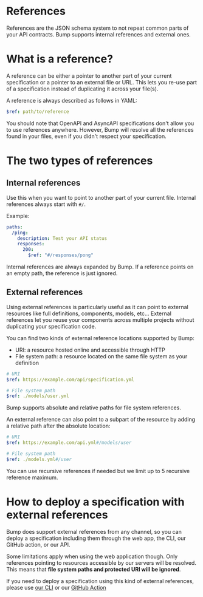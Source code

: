# References

References are the JSON schema system to not repeat common parts of your API contracts. Bump supports internal references and external ones.

# What is a reference?

A reference can be either a pointer to another part of your current specification or a pointer to an external file or URL. This lets you re-use part of a specification instead of duplicating it across your file(s).

A reference is always described as follows in YAML:

```yaml
$ref: path/to/reference
```

You should note that OpenAPI and AsyncAPI specifications don't allow you to use references anywhere. However, Bump will resolve all the references found in your files, even if you didn't respect your specification.

# The two types of references

## Internal references

Use this when you want to point to another part of your current file. Internal references always start with `#/`.

Example:

```yaml
paths:
  /ping:
    description: Test your API status
    responses:
      200:
        $ref: "#/responses/pong"
```

Internal references are always expanded by Bump. If a reference points on an empty path, the reference is just ignored.

## External references

Using external references is particularly useful as it can point to external resources like full definitions, components, models, etc... External references let you reuse your components across multiple projects without duplicating your specification code.

You can find two kinds of external reference locations supported by Bump:

- URI: a resource hosted online and accessible through HTTP
- File system path: a resource located on the same file system as your definition

```yaml
# URI
$ref: https://example.com/api/specification.yml

# File system path
$ref: ./models/user.yml
```

Bump supports absolute and relative paths for file system references.

An external reference can also point to a subpart of the resource by adding a relative path after the absolute location:

```yaml
# URI
$ref: https://example.com/api.yml#/models/user

# File system path
$ref: ./models.yml#/user
```

You can use recursive references if needed but we limit up to 5 recursive reference maximum.

# How to deploy a specification with external references

Bump does support external references from any channel, so you can deploy a specification including them through the web app, the CLI, our GitHub action, or our API.

Some limitations apply when using the web application though. Only references pointing to resources accessible by our servers will be resolved. This means that **file system paths and protected URI will be ignored**.

If you need to deploy a specification using this kind of external references, please use [our CLI](undefined) or our [GitHub Action](undefined)

